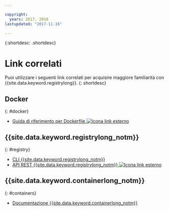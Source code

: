 ```yaml
---

copyright:
  years: 2017, 2018
lastupdated: "2017-11-16"

---
```


{:shortdesc: .shortdesc}


# Link correlati

Puoi utilizzare i seguenti link correlati per acquisire maggiore familiarità con {{site.data.keyword.registrylong}}.
{: shortdesc}

## Docker
{: #docker}

<ul>
<li><a href="http://docs.docker.com/engine/reference/builder/" target="_blank">Guida di riferimento per Dockerfile <img src="../../icons/launch-glyph.svg" alt="Icona link esterno"></a>
</ul>

## {{site.data.keyword.registrylong_notm}}
{: #registry}

<ul>
  <li><a href="registry_cli.html" target="_blank">CLI {{site.data.keyword.registrylong_notm}}</a></li>
<li><a href="https://registry.ng.bluemix.net/api/doc/" target="_blank">API REST {{site.data.keyword.registrylong_notm}} <img src="../../icons/launch-glyph.svg" alt="Icona link esterno"></a></li>
</ul>

## {{site.data.keyword.containerlong_notm}}
{: #containers}

* [Documentazione {{site.data.keyword.containerlong_notm}}](../../containers/container_index.html)
